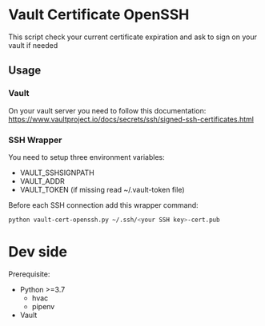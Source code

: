 # Vault Certificate OpenSSH

This script check your current certificate expiration and ask to sign on your vault if needed

## Usage

### Vault

On your vault server you need to follow this documentation: https://www.vaultproject.io/docs/secrets/ssh/signed-ssh-certificates.html

### SSH Wrapper

You need to setup three environment variables:
* VAULT_SSHSIGNPATH
* VAULT_ADDR
* VAULT_TOKEN (if missing read ~/.vault-token file)

Before each SSH connection add this wrapper command: 
```bash
python vault-cert-openssh.py ~/.ssh/<your SSH key>-cert.pub
```

# Dev side

Prerequisite:
* Python >=3.7
  * hvac
  * pipenv
* Vault

